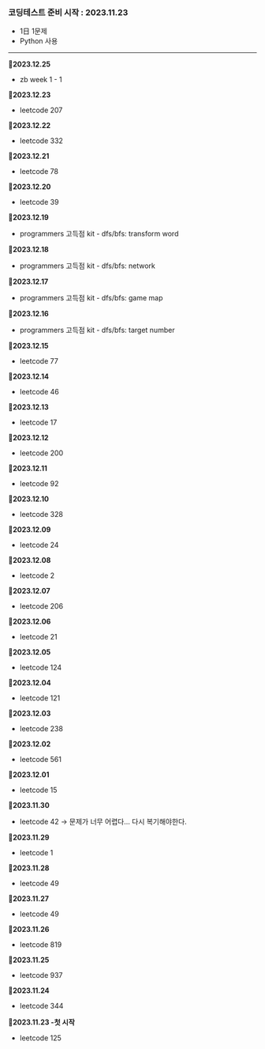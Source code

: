 ### 코딩테스트 준비 시작 : 2023.11.23
- 1日 1문제
- Python 사용

---
**📌2023.12.25**
- zb week 1 - 1

**📌2023.12.23**
- leetcode 207

**📌2023.12.22**
- leetcode 332

**📌2023.12.21**
- leetcode 78

**📌2023.12.20**
- leetcode 39

**📌2023.12.19**
- programmers 고득점 kit - dfs/bfs: transform word

**📌2023.12.18**
- programmers 고득점 kit - dfs/bfs: network

**📌2023.12.17**
- programmers 고득점 kit - dfs/bfs: game map

**📌2023.12.16**
- programmers 고득점 kit - dfs/bfs: target  number

**📌2023.12.15**
- leetcode 77

**📌2023.12.14**
- leetcode 46

**📌2023.12.13**
- leetcode 17

**📌2023.12.12**
- leetcode 200

**📌2023.12.11**
- leetcode 92

**📌2023.12.10**
- leetcode 328

**📌2023.12.09**
- leetcode 24

**📌2023.12.08**
- leetcode 2

**📌2023.12.07**
- leetcode 206

**📌2023.12.06**
- leetcode 21

**📌2023.12.05**
- leetcode 124

**📌2023.12.04**
- leetcode 121

**📌2023.12.03**
- leetcode 238

**📌2023.12.02**
- leetcode 561

**📌2023.12.01**
- leetcode 15

**📌2023.11.30**
- leetcode 42 → 문제가 너무 어렵다... 다시 복기해야한다.

**📌2023.11.29**
- leetcode 1

**📌2023.11.28**
- leetcode 49

**📌2023.11.27**
- leetcode 49

**📌2023.11.26**
- leetcode 819

**📌2023.11.25**
- leetcode 937

**📌2023.11.24**
- leetcode 344

**📌2023.11.23 -첫 시작**
- leetcode 125
